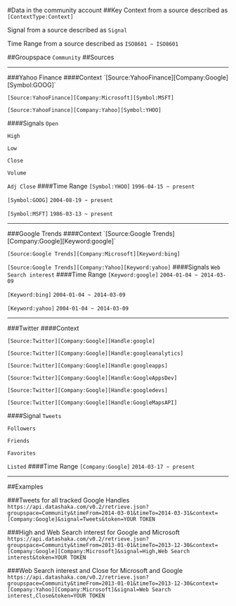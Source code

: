 #Data in the community account
##Key
Context from a source described as `[ContextType:Context]`

Signal from a source described as `Signal`

Time Range from a source described as `ISO8601 ~ ISO8601`

##Groupspace
`Community`
##Sources
<hr/>
###Yahoo Finance
####Context
`[Source:YahooFinance][Company:Google][Symbol:GOOG]`

`[Source:YahooFinance][Company:Microsoft][Symbol:MSFT]`

`[Source:YahooFinance][Company:Yahoo][Symbol:YHOO]`

####Signals
`Open`

`High`

`Low`

`Close`

`Volume`

`Adj Close`
####Time Range
`[Symbol:YHOO]` `1996-04-15 ~ present`

`[Symbol:GOOG]` `2004-08-19 ~ present`

`[Symbol:MSFT]` `1986-03-13 ~ present`
<hr/>
###Google Trends
####Context
`[Source:Google Trends][Company:Google][Keyword:google]`

`[Source:Google Trends][Company:Microsoft][Keyword:bing]`

`[Source:Google Trends][Company:Yahoo][Keyword:yahoo]`
####Signals
`Web Search interest`
####Time Range
`[Keyword:google]` `2004-01-04 ~ 2014-03-09`

`[Keyword:bing]` `2004-01-04 ~ 2014-03-09`

`[Keyword:yahoo]` `2004-01-04 ~ 2014-03-09`
<hr/>
###Twitter
####Context

`[Source:Twitter][Company:Google][Handle:google]`

`[Source:Twitter][Company:Google][Handle:googleanalytics]`

`[Source:Twitter][Company:Google][Handle:googleapps]`

`[Source:Twitter][Company:Google][Handle:GoogleAppsDev]`

`[Source:Twitter][Company:Google][Handle:googledevs]`

`[Source:Twitter][Company:Google][Handle:GoogleMapsAPI]`

####Signal
`Tweets`

`Followers`

`Friends`

`Favorites`

`Listed`
####Time Range
`[Company:Google]` `2014-03-17 ~ present`
<hr/>
##Examples

###Tweets for all tracked Google Handles
`https://api.datashaka.com/v0.2/retrieve.json?groupspace=Community&timeFrom=2014-03-01&timeTo=2014-03-31&context=[Company:Google]&signal=Tweets&token=YOUR TOKEN`

###High and Web Search interest for Google and Microsoft
`https://api.datashaka.com/v0.2/retrieve.json?groupspace=Community&timeFrom=2013-01-01&timeTo=2013-12-30&context=[Company:Google][Company:Microsoft]&signal=High,Web Search interest&token=YOUR TOKEN`

###Web Search interest and Close for Microsoft and Google
`https://api.datashaka.com/v0.2/retrieve.json?groupspace=Community&timeFrom=2013-01-01&timeTo=2013-12-30&context=[Company:Yahoo][Company:Microsoft]&signal=Web Search interest,Close&token=YOUR TOKEN`
